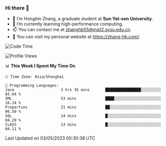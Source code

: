 ### Hi there 👋

- 🔭 I’m Hongbin Zhang, a graduate student at **Sun Yat-sen University**.
- 🌱 I’m currently learning high-performance computing.
- 📫 You can contact me at zhanghb55@mail2.sysu.edu.cn.
- 👀 You can visit my personal website at https://zhang-hb.com/.

<!--START_SECTION:waka-->
![Code Time](http://img.shields.io/badge/Code%20Time-178%20hrs%207%20mins-blue)

![Profile Views](http://img.shields.io/badge/Profile%20Views-0-blue)

📊 **This Week I Spent My Time On** 

```text
🕑︎ Time Zone: Asia/Shanghai

💬 Programming Languages: 
Java                     3 hrs 35 mins       ████████████████░░░░░░░░░   65.64 % 
XML                      53 mins             ████░░░░░░░░░░░░░░░░░░░░░   16.24 % 
Properties               21 mins             ██░░░░░░░░░░░░░░░░░░░░░░░   06.50 % 
SQL                      14 mins             █░░░░░░░░░░░░░░░░░░░░░░░░   04.29 % 
CLASS                    13 mins             █░░░░░░░░░░░░░░░░░░░░░░░░   04.11 % 
```


 Last Updated on 03/05/2023 00:30:38 UTC
<!--END_SECTION:waka-->